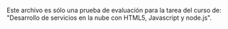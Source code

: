 Este archivo es sólo una prueba de evaluación para la tarea del curso de:
"Desarrollo de servicios en la nube con HTML5, Javascript y node.js".
